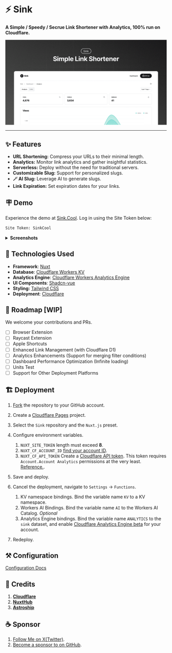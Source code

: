 # ⚡ Sink

**A Simple / Speedy / Secrue Link Shortener with Analytics, 100% run on Cloudflare.**

![Hero](./public/image.png)

----

## ✨ Features

- **URL Shortening:** Compress your URLs to their minimal length.
- **Analytics:** Monitor link analytics and gather insightful statistics.
- **Serverless:** Deploy without the need for traditional servers.
- **Customizable Slug:** Support for personalized slugs.
- **🪄 AI Slug:** Leverage AI to generate slugs.
- **Link Expiration:** Set expiration dates for your links.

## 🪧 Demo

Experience the demo at [Sink.Cool](https://sink.cool/dashboard). Log in using the Site Token below:

```txt
Site Token: SinkCool
```

<details>
  <summary><b>Screenshots</b></summary>
  <img alt="Analytics" src="./docs/images/sink.cool_dashboard.png"/>
  <img alt="Links" src="./docs/images/sink.cool_dashboard_links.png"/>
  <img alt="Link Analytics" src="./docs/images/sink.cool_dashboard_link_slug.png"/>
</details>

## 🧱 Technologies Used

- **Framework**: [Nuxt](https://nuxt.com/)
- **Database**: [Cloudflare Workers KV](https://developers.cloudflare.com/kv/)
- **Analytics Engine**: [Cloudflare Workers Analytics Engine](https://developers.cloudflare.com/analytics/)
- **UI Components**: [Shadcn-vue](https://www.shadcn-vue.com/)
- **Styling:** [Tailwind CSS](https://tailwindcss.com/)
- **Deployment**: [Cloudflare](https://www.cloudflare.com/)

## 🚗 Roadmap [WIP]

We welcome your contributions and PRs.

- [ ] Browser Extension
- [ ] Raycast Extension
- [ ] Apple Shortcuts
- [ ] Enhanced Link Management (with Cloudflare D1)
- [ ] Analytics Enhancements (Support for merging filter conditions)
- [ ] Dashboard Performance Optimization (Infinite loading)
- [ ] Units Test
- [ ] Support for Other Deployment Platforms

## 🏗️ Deployment

1. [Fork](https://github.com/ccbikai/Sink/fork) the repository to your GitHub account.
2. Create a [Cloudflare Pages](https://developers.cloudflare.com/pages/) project.
3. Select the `Sink` repository and the `Nuxt.js` preset.
4. Configure environment variables.
   1. `NUXT_SITE_TOKEN` length must exceed **8**.
   2. `NUXT_CF_ACCOUNT_ID` [find your account ID](https://developers.cloudflare.com/fundamentals/setup/find-account-and-zone-ids/).
   3. `NUXT_CF_API_TOKEN` Create a [Cloudflare API token](https://developers.cloudflare.com/fundamentals/api/get-started/create-token/). This token requires `Account.Account Analytics` permissions at the very least. [Reference.](https://developers.cloudflare.com/analytics/analytics-engine/sql-api/#authentication).

5. Save and deploy.
6. Cancel the deployment, navigate to `Settings` -> `Functions`.
   1. KV namespace bindings. Bind the variable name `KV` to a KV namespace.
   2. Workers AI Bindings. Bind the variable name `AI` to the Workers AI Catalog. _Optional_
   3. Analytics Engine bindings. Bind the variable name `ANALYTICS` to the `sink` dataset, and enable [Cloudflare Analytics Engine beta](https://developers.cloudflare.com/analytics/analytics-engine/get-started/) for your account.
7. Redeploy.

## ⚒️ Configuration

[Configuration Docs](./docs/configuration.md)

## 💖 Credits

1. [**Cloudflare**](https://www.cloudflare.com/)
2. [**NuxtHub**](https://hub.nuxt.com/)
3. [**Astroship**](https://astroship.web3templates.com/)

## ☕ Sponsor

1. [Follow Me on X(Twitter)](https://x.com/ccbikai).
2. [Become a sponsor to on GitHub](https://github.com/sponsors/ccbikai).
